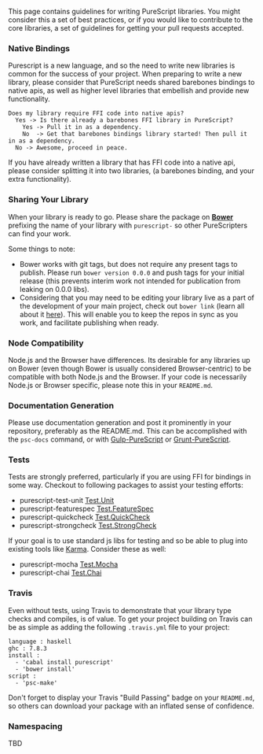 This page contains guidelines for writing PureScript libraries. You might consider this a set of best practices, or if you would like to contribute to the core libraries, a set of guidelines for getting your pull requests accepted.

### Native Bindings

Purescript is a new language, and so the need to write new libraries is common for the success of your project. When preparing to write a new library, please consider that PureScript needs shared barebones bindings to native apis, as well as higher level libraries that embellish and provide new functionality.

```
Does my library require FFI code into native apis?
  Yes -> Is there already a barebones FFI library in PureScript?
    Yes -> Pull it in as a dependency.
    No  -> Get that barebones bindings library started! Then pull it in as a dependency.
  No -> Awesome, proceed in peace.
```

If you have already written a library that has FFI code into a native api, please consider splitting it into two libraries, (a barebones binding, and your extra functionality). 

### Sharing Your Library

When your library is ready to go. Please share the package on [**Bower**](http://bower.io/search/?q=purescript) prefixing the name of your library with `purescript-` so other PureScripters can find your work. 

Some things to note:
  - Bower works with git tags, but does not require any present tags to publish. Please run `bower version 0.0.0` and push tags for your initial release (this prevents interim work not intended for publication from leaking on 0.0.0 libs).
  - Considering that you may need to be editing your library live as a part of the development of your main project, check out `bower link` (learn all about it [here](https://oncletom.io/2013/live-development-bower-component/)). This will enable you to keep the repos in sync as you work, and facilitate publishing when ready.

### Node Compatibility

Node.js and the Browser have differences. Its desirable for any libraries up on Bower (even though Bower is usually considered Browser-centric) to be compatible with both Node.js and the Browser. If your code is necessarily Node.js or Browser specific, please note this in your `README.md`.

### Documentation Generation

Please use documentation generation and post it prominently in your repository, preferably as the README.md. This can be accomplished with the `psc-docs` command, or with [Gulp-PureScript](https://github.com/purescript-contrib/gulp-purescript#purescriptpscdocsoptions) or [Grunt-PureScript](https://github.com/purescript-contrib/grunt-purescript#the-pscdocs-task). 

### Tests

Tests are strongly preferred, particularly if you are using FFI for bindings in some way. Checkout to following packages to assist your testing efforts:

 - purescript-test-unit [Test.Unit](https://github.com/bodil/purescript-test-unit)
 - purescript-featurespec [Test.FeatureSpec](https://github.com/joneshf/purescript-featurespec)
 - purescript-quickcheck [Test.QuickCheck](https://github.com/purescript/purescript-quickcheck)
 - purescript-strongcheck [Test.StrongCheck](https://github.com/purescript-contrib/purescript-strongcheck)

If your goal is to use standard js libs for testing and so be able to plug into existing tools like [Karma](http://karma-runner.github.io/0.12/index.html). Consider these as well:

 - purescript-mocha [Test.Mocha](https://github.com/CapillarySoftware/purescript-mocha)
 - purescript-chai [Test.Chai](https://github.com/CapillarySoftware/purescript-chai)

### Travis

Even without tests, using Travis to demonstrate that your library type checks and compiles, is of value. To get your project building on Travis can be as simple as adding the following `.travis.yml` file to your project:

```
language : haskell
ghc : 7.8.3
install :
  - 'cabal install purescript'
  - 'bower install'
script : 
  - 'psc-make'
```

Don't forget to display your Travis "Build Passing" badge on your `README.md`, so others can download your package with an inflated sense of confidence. 

### Namespacing

TBD